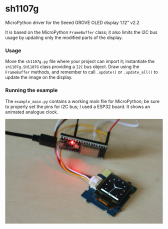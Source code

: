 # sh1107g
MicroPython driver for the Seeed GROVE OLED display 1.12" v2.2

It is based on the MicroPython `FrameBuffer` class; it also limits the I2C bus usage by updating only the modified parts of the display.

### Usage

Move the `sh1107g.py` file where your project can import it; instantiate the `sh1107g.SH1107G` class providing a `I2C` bus object. Draw using the `FrameBuffer` methods, and remember to call `.update()` or `.update_all()` to update the image on the display.

### Running the example

The `example_main.py` contains a working main file for MicroPython; be sure to properly set the pins for I2C bus; I used a ESP32 board. It shows an animated analogue clock.

![analogue clock](/images/example.jpg)


